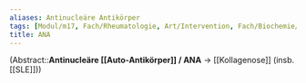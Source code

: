 ```yaml
---
aliases: Antinucleäre Antikörper
tags: [Modul/m17, Fach/Rheumatologie, Art/Intervention, Fach/Biochemie/Molekül/Antikörper]
title: ANA
---
```

(Abstract::**Antinucleäre [[Auto-Antikörper]] / ANA** → [[Kollagenose]] (insb. [[SLE]]))